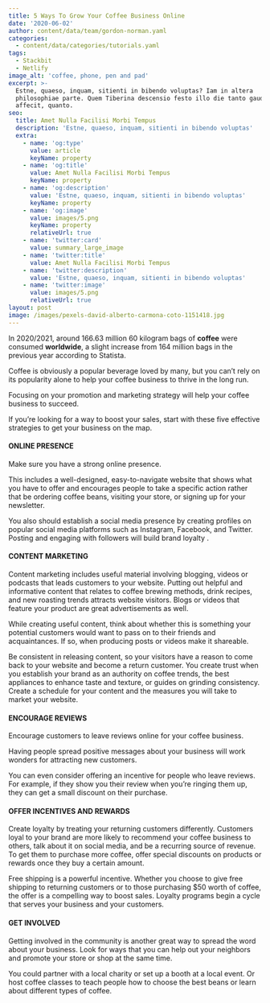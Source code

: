 ```yaml
---
title: 5 Ways To Grow Your Coffee Business Online
date: '2020-06-02'
author: content/data/team/gordon-norman.yaml
categories:
  - content/data/categories/tutorials.yaml
tags:
  - Stackbit
  - Netlify
image_alt: 'coffee, phone, pen and pad'
excerpt: >-
  Estne, quaeso, inquam, sitienti in bibendo voluptas? Iam in altera
  philosophiae parte. Quem Tiberina descensio festo illo die tanto gaudio
  affecit, quanto.
seo:
  title: Amet Nulla Facilisi Morbi Tempus
  description: 'Estne, quaeso, inquam, sitienti in bibendo voluptas'
  extra:
    - name: 'og:type'
      value: article
      keyName: property
    - name: 'og:title'
      value: Amet Nulla Facilisi Morbi Tempus
      keyName: property
    - name: 'og:description'
      value: 'Estne, quaeso, inquam, sitienti in bibendo voluptas'
      keyName: property
    - name: 'og:image'
      value: images/5.png
      keyName: property
      relativeUrl: true
    - name: 'twitter:card'
      value: summary_large_image
    - name: 'twitter:title'
      value: Amet Nulla Facilisi Morbi Tempus
    - name: 'twitter:description'
      value: 'Estne, quaeso, inquam, sitienti in bibendo voluptas'
    - name: 'twitter:image'
      value: images/5.png
      relativeUrl: true
layout: post
image: /images/pexels-david-alberto-carmona-coto-1151418.jpg
---
```

In 2020/2021, around 166.63 million 60 kilogram bags of **coffee** were consumed **worldwide**, a slight increase from 164 million bags in the previous year according to Statista.

Coffee is obviously a popular beverage loved by many, but you can’t rely on its popularity alone to help your coffee business to thrive in the long run.

Focusing on your promotion and marketing strategy will help your coffee business to succeed. 

If you’re looking for a way to boost your sales, start with these five effective strategies to get your business on the map.

#### **ONLINE PRESENCE**

Make sure you have a strong online presence.

This includes a well-designed, easy-to-navigate website that shows what you have to offer and encourages people to take a specific action rather that be ordering coffee beans, visiting your store, or signing up for your newsletter.

You also should establish a social media presence by creating profiles on popular social media platforms such as Instagram, Facebook, and Twitter. Posting and engaging with followers will build brand loyalty .

#### **CONTENT MARKETING**

Content marketing includes useful material involving blogging, videos or podcasts that leads customers to your website. Putting out helpful and informative content that relates to coffee brewing methods, drink recipes, and new roasting trends attracts website visitors. Blogs or videos that feature your product are great advertisements as well.

While creating useful content, think about whether this is something your potential customers would want to pass on to their friends and acquaintances. If so, when producing posts or videos make it shareable.

Be consistent in releasing content, so your visitors have a reason to come back to your website and become a return customer. You create trust when you establish your brand as an authority on coffee trends, the best appliances to enhance taste and texture, or guides on grinding consistency. Create a schedule for your content and the measures you will take to market your website.

#### **ENCOURAGE REVIEWS**

Encourage customers to leave reviews online for your coffee business.

Having people spread positive messages about your business will work wonders for attracting new customers.

You can even consider offering an incentive for people who leave reviews. For example, if they show you their review when you’re ringing them up, they can get a small discount on their purchase. 

#### **OFFER INCENTIVES AND REWARDS** 

Create loyalty by treating your returning customers differently. Customers loyal to your brand are more likely to recommend your coffee business to others, talk about it on social media, and be a recurring source of revenue. To get them to purchase more coffee, offer special discounts on products or rewards once they buy a certain amount.

Free shipping is a powerful incentive. Whether you choose to give free shipping to returning customers or to those purchasing $50 worth of coffee, the offer is a compelling way to boost sales. Loyalty programs begin a cycle that serves your business and your customers.

#### **GET INVOLVED**

Getting involved in the community is another great way to spread the word about your business. Look for ways that you can help out your neighbors and promote your store or shop at the same time.

You could partner with a local charity or set up a booth at a local event. Or host coffee classes to teach people how to choose the best beans or learn about different types of coffee. 
